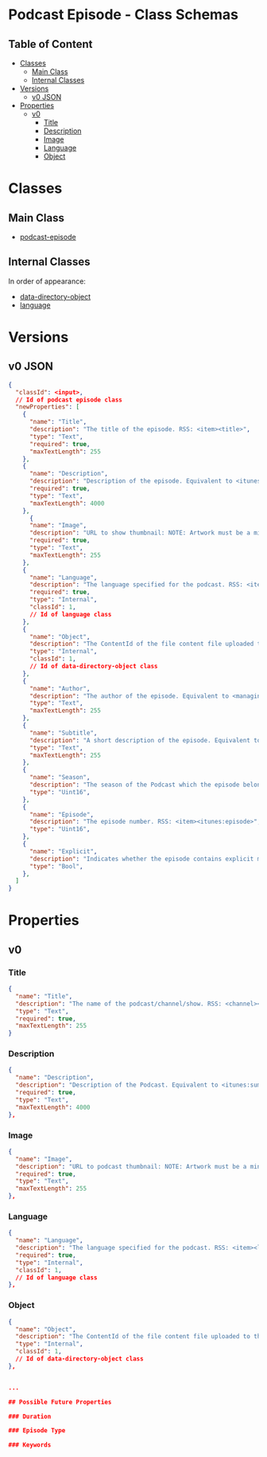 Podcast Episode - Class Schemas
===============================

Table of Content
----------------
<!-- TOC START min:1 max:3 link:true asterisk:false update:true -->
- [Classes](#classes)
  - [Main Class](#main-class)
  - [Internal Classes](#internal-classes)
- [Versions](#versions)
  - [v0 JSON](#v0-json)
- [Properties](#properties)
  - [v0](#v0)
    - [Title](#title)
    - [Description](#description)
    - [Image](#image)
    - [Language](#language)
    - [Object](#object)
<!-- TOC END -->

# Classes

## Main Class
- [podcast-episode](/classes/podcast/podcast-episode.md)

## Internal Classes
In order of appearance:
- [data-directory-object](joystream-content-system/schemas/general/data-directory-object.md)
- [language](/classes/general/language.md)

# Versions

## v0 JSON

```json
{
  "classId": <input>,
  // Id of podcast episode class
  "newProperties": [
    {
      "name": "Title",
      "description": "The title of the episode. RSS: <item><title>",
      "type": "Text",
      "required": true,
      "maxTextLength": 255
    },
    {
      "name": "Description",
      "description": "Description of the episode. Equivalent to <itunes:summary>. RSS: <item><description> OR <item><itunes:summary>",
      "required": true,
      "type": "Text",
      "maxTextLength": 4000
    },
	  {
      "name": "Image",
      "description": "URL to show thumbnail: NOTE: Artwork must be a minimum size of 1400 x 1400 pixels and a maximum size of 3000 x 3000 pixels, in JPEG or PNG format, 72 dpi, with appropriate file extensions (.jpg, .png), and in the RGB colorspace. Equivalent to <itunes:image>. RSS: <item><image><url> OR <item><itunes:image>",
      "required": true,
      "type": "Text",
      "maxTextLength": 255
    },
    {
      "name": "Language",
      "description": "The language specified for the podcast. RSS: <item><language>",
      "required": true,
      "type": "Internal",
      "classId": 1,
      // Id of language class
    },
    {
      "name": "Object",
      "description": "The ContentId of the file content file uploaded to the dataDirectory",
      "type": "Internal",
      "classId": 1,
      // Id of data-directory-object class
    },
    {
      "name": "Author",
      "description": "The author of the episode. Equivalent to <managingEditor> and <itunes:author>. RSS: <item><managingEditor> OR <item><itunes:author>",
      "type": "Text",
      "maxTextLength": 255
    },
    {
      "name": "Subtitle",
      "description": "A short description of the episode. Equivalent to <itunes:subtitle>. RSS: <item><itunes:subtitle>",
      "type": "Text",
      "maxTextLength": 255
    },
    {
      "name": "Season",
      "description": "The season of the Podcast which the episode belongs to.  RSS: <item><itunes:season>",
      "type": "Uint16",
    },
    {
      "name": "Episode",
      "description": "The episode number. RSS: <item><itunes:episode>",
      "type": "Uint16",
    },
    {
      "name": "Explicit",
      "description": "Indicates whether the episode contains explicit material. You can specify the following values:. RSS: <item><itunes:explicit> ",
      "type": "Bool",
    },
  ]
}
```

# Properties

## v0

### Title
```json
{
  "name": "Title",
  "description": "The name of the podcast/channel/show. RSS: <channel><title>",
  "type": "Text",
  "required": true,
  "maxTextLength": 255
}
```

### Description
```json
{
  "name": "Description",
  "description": "Description of the Podcast. Equivalent to <itunes:summary>. RSS: <channel><description> OR <channel><itunes:summary>",
  "required": true,
  "type": "Text",
  "maxTextLength": 4000
},
```

### Image
```json
{
  "name": "Image",
  "description": "URL to podcast thumbnail: NOTE: Artwork must be a minimum size of 1400 x 1400 pixels and a maximum size of 3000 x 3000 pixels, in JPEG or PNG format, 72 dpi, with appropriate file extensions (.jpg, .png), and in the RGB colorspace. Equivalent to <itunes:image>. RSS: <channel><image><url> OR <channel><itunes:image>",
  "required": true,
  "type": "Text",
  "maxTextLength": 255
},
```

### Language
```json
{
  "name": "Language",
  "description": "The language specified for the podcast. RSS: <item><language>",
  "required": true,
  "type": "Internal",
  "classId": 1,
  // Id of language class
},
```

### Object
```json
{
  "name": "Object",
  "description": "The ContentId of the file content file uploaded to the dataDirectory",
  "type": "Internal",
  "classId": 1,
  // Id of data-directory-object class
},


...

## Possible Future Properties

### Duration

### Episode Type

### Keywords
